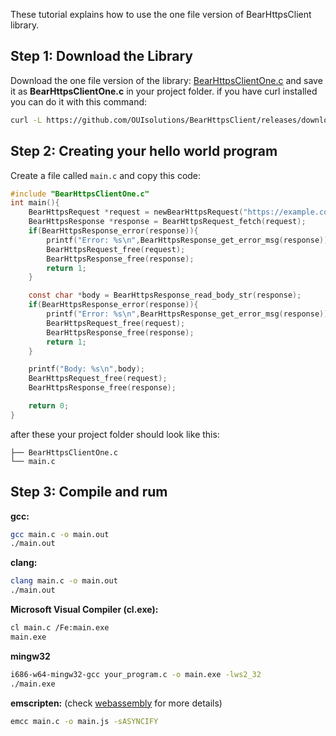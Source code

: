 
These tutorial explains how to use the one file version of BearHttpsClient library.

## Step 1: Download the Library
Download the one file version of the library: [BearHttpsClientOne.c](https://github.com/OUIsolutions/BearHttpsClient/releases/download/0.5.0/BearHttpsClientOne.c) and save it as **BearHttpsClientOne.c** in your project folder.
if you have curl installed you can do it with this command:
```bash
curl -L https://github.com/OUIsolutions/BearHttpsClient/releases/download/0.5.0/BearHttpsClientOne.c -o BearHttpsClientOne.c
```

## Step 2: Creating your hello world program
Create a file called `main.c` and copy this code: 

```c
#include "BearHttpsClientOne.c"
int main(){
    BearHttpsRequest *request = newBearHttpsRequest("https://example.com");   
    BearHttpsResponse *response = BearHttpsRequest_fetch(request);
    if(BearHttpsResponse_error(response)){
        printf("Error: %s\n",BearHttpsResponse_get_error_msg(response));
        BearHttpsRequest_free(request);
        BearHttpsResponse_free(response);
        return 1;
    }

    const char *body = BearHttpsResponse_read_body_str(response);
    if(BearHttpsResponse_error(response)){
        printf("Error: %s\n",BearHttpsResponse_get_error_msg(response));
        BearHttpsRequest_free(request);
        BearHttpsResponse_free(response); 
        return 1;
    }

    printf("Body: %s\n",body);
    BearHttpsRequest_free(request);
    BearHttpsResponse_free(response);

    return 0;
}
```
after these your project folder should look like this:

```
├── BearHttpsClientOne.c
└── main.c
```

## Step 3: Compile and rum 

**gcc:**
```bash     
gcc main.c -o main.out
./main.out
```
**clang:**
```bash
clang main.c -o main.out
./main.out
```
**Microsoft Visual Compiler (cl.exe):**
```bash
cl main.c /Fe:main.exe
main.exe
```
**mingw32**
```bash
i686-w64-mingw32-gcc your_program.c -o main.exe -lws2_32
./main.exe
```

**emscripten:** (check [webassembly](docs/tutorials/webassembly.md) for more details)
```bash
emcc main.c -o main.js -sASYNCIFY
```

